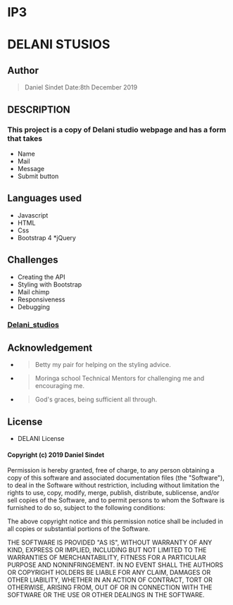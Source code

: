 # IP3
# DELANI STUSIOS
## Author 
 > Daniel Sindet
 > Date:8th December 2019 
 ## DESCRIPTION
### This project is a copy of Delani studio webpage and has a form that takes
* Name
* Mail
* Message
* Submit button
## Languages used
* Javascript
* HTML
* Css
* Bootstrap 4
*jQuery
## Challenges
 * Creating the API 
 * Styling with Bootstrap
 * Mail chimp
 * Responsiveness
 * Debugging
### [Delani_studios](https://danielsind.github.io/delanistudios/)
## Acknowledgement
* > Betty my pair for helping on the styling advice.
* > Moringa school Technical Mentors for challenging me and encouraging me.
* > God's graces, being sufficient all through.
## License
 * DELANI License
#### Copyright (c) 2019 Daniel Sindet 

Permission is hereby granted, free of charge, to any person obtaining a copy
of this software and associated documentation files (the "Software"), to deal
in the Software without restriction, including without limitation the rights
to use, copy, modify, merge, publish, distribute, sublicense, and/or sell
copies of the Software, and to permit persons to whom the Software is
furnished to do so, subject to the following conditions:

The above copyright notice and this permission notice shall be included in all
copies or substantial portions of the Software.

THE SOFTWARE IS PROVIDED "AS IS", WITHOUT WARRANTY OF ANY KIND, EXPRESS OR
IMPLIED, INCLUDING BUT NOT LIMITED TO THE WARRANTIES OF MERCHANTABILITY,
FITNESS FOR A PARTICULAR PURPOSE AND NONINFRINGEMENT. IN NO EVENT SHALL THE
AUTHORS OR COPYRIGHT HOLDERS BE LIABLE FOR ANY CLAIM, DAMAGES OR OTHER
LIABILITY, WHETHER IN AN ACTION OF CONTRACT, TORT OR OTHERWISE, ARISING FROM,
OUT OF OR IN CONNECTION WITH THE SOFTWARE OR THE USE OR OTHER DEALINGS IN THE
SOFTWARE.
